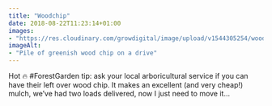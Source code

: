 ```yaml
---
title: "Woodchip"
date: 2018-08-22T11:23:14+01:00
images: 
- "https://res.cloudinary.com/growdigital/image/upload/v1544305254/wood-chip-44193784521.jpg"
imageAlt: 
- "Pile of greenish wood chip on a drive"
---
```


Hot 🔥 #ForestGarden tip: ask your local arboricultural service if you can have their left over wood chip. It makes an excellent (and very cheap!) mulch, we’ve had two loads delivered, now I just need to move it…
